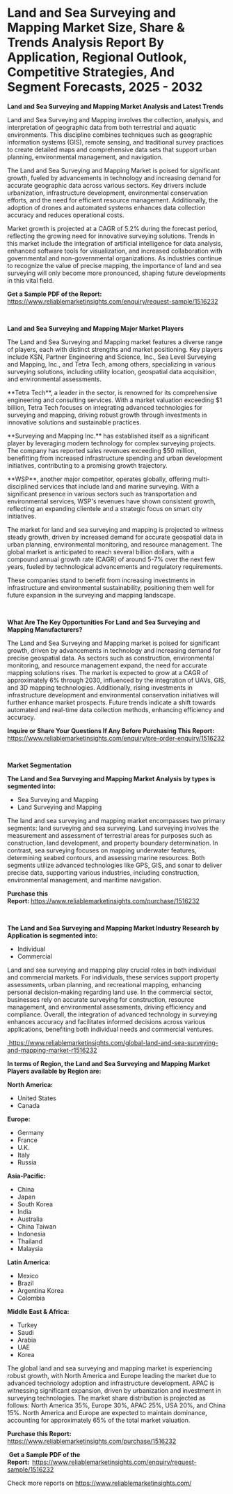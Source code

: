 <p><h1>Land and Sea Surveying and Mapping Market Size, Share & Trends Analysis Report By Application, Regional Outlook, Competitive Strategies, And Segment Forecasts, 2025 - 2032</h1></p><p><strong>Land and Sea Surveying and Mapping Market Analysis and Latest Trends</strong></p>
<p><p>Land and Sea Surveying and Mapping involves the collection, analysis, and interpretation of geographic data from both terrestrial and aquatic environments. This discipline combines techniques such as geographic information systems (GIS), remote sensing, and traditional survey practices to create detailed maps and comprehensive data sets that support urban planning, environmental management, and navigation.</p><p>The Land and Sea Surveying and Mapping Market is poised for significant growth, fueled by advancements in technology and increasing demand for accurate geographic data across various sectors. Key drivers include urbanization, infrastructure development, environmental conservation efforts, and the need for efficient resource management. Additionally, the adoption of drones and automated systems enhances data collection accuracy and reduces operational costs.</p><p>Market growth is projected at a CAGR of 5.2% during the forecast period, reflecting the growing need for innovative surveying solutions. Trends in this market include the integration of artificial intelligence for data analysis, enhanced software tools for visualization, and increased collaboration with governmental and non-governmental organizations. As industries continue to recognize the value of precise mapping, the importance of land and sea surveying will only become more pronounced, shaping future developments in this vital field.</p></p>
<p><strong>Get a Sample PDF of the Report:&nbsp;</strong> <a href="https://www.reliablemarketinsights.com/enquiry/request-sample/1516232?utm_campaign=2013&utm_medium=2&utm_source=Github&utm_content=ia&utm_term=29032025&utm_id=land-and-sea-surveying-and-mapping">https://www.reliablemarketinsights.com/enquiry/request-sample/1516232</a></p>
<p>&nbsp;</p>
<p><strong>Land and Sea Surveying and Mapping Major Market Players</strong></p>
<p><p>The Land and Sea Surveying and Mapping market features a diverse range of players, each with distinct strengths and market positioning. Key players include KSN, Partner Engineering and Science, Inc., Sea Level Surveying and Mapping, Inc., and Tetra Tech, among others, specializing in various surveying solutions, including utility location, geospatial data acquisition, and environmental assessments.</p><p>**Tetra Tech**, a leader in the sector, is renowned for its comprehensive engineering and consulting services. With a market valuation exceeding $1 billion, Tetra Tech focuses on integrating advanced technologies for surveying and mapping, driving robust growth through investments in innovative solutions and sustainable practices.</p><p>**Surveying and Mapping Inc.** has established itself as a significant player by leveraging modern technology for complex surveying projects. The company has reported sales revenues exceeding $50 million, benefitting from increased infrastructure spending and urban development initiatives, contributing to a promising growth trajectory.</p><p>**WSP**, another major competitor, operates globally, offering multi-disciplined services that include land and marine surveying. With a significant presence in various sectors such as transportation and environmental services, WSP's revenues have shown consistent growth, reflecting an expanding clientele and a strategic focus on smart city initiatives.</p><p>The market for land and sea surveying and mapping is projected to witness steady growth, driven by increased demand for accurate geospatial data in urban planning, environmental monitoring, and resource management. The global market is anticipated to reach several billion dollars, with a compound annual growth rate (CAGR) of around 5-7% over the next few years, fueled by technological advancements and regulatory requirements.</p><p>These companies stand to benefit from increasing investments in infrastructure and environmental sustainability, positioning them well for future expansion in the surveying and mapping landscape.</p></p>
<p>&nbsp;</p>
<p><strong>What Are The Key Opportunities For Land and Sea Surveying and Mapping Manufacturers?</strong></p>
<p><p>The Land and Sea Surveying and Mapping market is poised for significant growth, driven by advancements in technology and increasing demand for precise geospatial data. As sectors such as construction, environmental monitoring, and resource management expand, the need for accurate mapping solutions rises. The market is expected to grow at a CAGR of approximately 6% through 2030, influenced by the integration of UAVs, GIS, and 3D mapping technologies. Additionally, rising investments in infrastructure development and environmental conservation initiatives will further enhance market prospects. Future trends indicate a shift towards automated and real-time data collection methods, enhancing efficiency and accuracy.</p></p>
<p><strong>Inquire or Share Your Questions If Any Before Purchasing This Report:</strong> <a href="https://www.reliablemarketinsights.com/enquiry/pre-order-enquiry/1516232?utm_campaign=2013&utm_medium=2&utm_source=Github&utm_content=ia&utm_term=29032025&utm_id=land-and-sea-surveying-and-mapping">https://www.reliablemarketinsights.com/enquiry/pre-order-enquiry/1516232</a></p>
<p>&nbsp;</p>
<p><strong>Market Segmentation</strong></p>
<p><strong>The Land and Sea Surveying and Mapping Market Analysis by types is segmented into:</strong></p>
<p><ul><li>Sea Surveying and Mapping</li><li>Land Surveying and Mapping</li></ul></p>
<p><p>The land and sea surveying and mapping market encompasses two primary segments: land surveying and sea surveying. Land surveying involves the measurement and assessment of terrestrial areas for purposes such as construction, land development, and property boundary determination. In contrast, sea surveying focuses on mapping underwater features, determining seabed contours, and assessing marine resources. Both segments utilize advanced technologies like GPS, GIS, and sonar to deliver precise data, supporting various industries, including construction, environmental management, and maritime navigation.</p></p>
<p><strong>Purchase this Report:&nbsp;</strong><a href="https://www.reliablemarketinsights.com/purchase/1516232?utm_campaign=2013&utm_medium=2&utm_source=Github&utm_content=ia&utm_term=29032025&utm_id=land-and-sea-surveying-and-mapping">https://www.reliablemarketinsights.com/purchase/1516232</a></p>
<p>&nbsp;</p>
<p><strong>The Land and Sea Surveying and Mapping Market Industry Research by Application is segmented into:</strong></p>
<p><ul><li>Individual</li><li>Commercial</li></ul></p>
<p><p>Land and sea surveying and mapping play crucial roles in both individual and commercial markets. For individuals, these services support property assessments, urban planning, and recreational mapping, enhancing personal decision-making regarding land use. In the commercial sector, businesses rely on accurate surveying for construction, resource management, and environmental assessments, driving efficiency and compliance. Overall, the integration of advanced technology in surveying enhances accuracy and facilitates informed decisions across various applications, benefiting both individual needs and commercial ventures.</p></p>
<p><a href="https://www.reliablemarketinsights.com/global-land-and-sea-surveying-and-mapping-market-r1516232?utm_campaign=2013&utm_medium=2&utm_source=Github&utm_content=ia&utm_term=29032025&utm_id=land-and-sea-surveying-and-mapping">&nbsp;https://www.reliablemarketinsights.com/global-land-and-sea-surveying-and-mapping-market-r1516232</a></p>
<p><strong>In terms of Region, the Land and Sea Surveying and Mapping Market Players available by Region are:</strong></p>
<p>
    <p> <strong> North America: </strong>
        <ul>
            <li>United States</li>
            <li>Canada</li>
        </ul>
        </p> 
    <p> <strong> Europe: </strong>
        <ul>
            <li>Germany</li>
            <li>France</li>
            <li>U.K.</li>
            <li>Italy</li>
            <li>Russia</li>
        </ul>
        </p> 
    <p> <strong> Asia-Pacific: </strong>
        <ul>
            <li>China</li>
            <li>Japan</li>
            <li>South Korea</li>
            <li>India</li>
            <li>Australia</li>
            <li>China Taiwan</li>
            <li>Indonesia</li>
            <li>Thailand</li>
            <li>Malaysia</li>
        </ul>
        </p> 
    <p> <strong> Latin America: </strong>
        <ul>
            <li>Mexico</li>
            <li>Brazil</li>
            <li>Argentina Korea</li>
            <li>Colombia</li>
        </ul>
        </p> 
    <p> <strong> Middle East & Africa: </strong>
        <ul>
            <li>Turkey</li>
            <li>Saudi</li>
            <li>Arabia</li>
            <li>UAE</li>
            <li>Korea</li>
        </ul>
    </p>
    </p>
<p><p>The global land and sea surveying and mapping market is experiencing robust growth, with North America and Europe leading the market due to advanced technology adoption and infrastructure development. APAC is witnessing significant expansion, driven by urbanization and investment in surveying technologies. The market share distribution is projected as follows: North America 35%, Europe 30%, APAC 25%, USA 20%, and China 15%. North America and Europe are expected to maintain dominance, accounting for approximately 65% of the total market valuation.</p></p>
<p><strong>Purchase this Report: </strong><a href="https://www.reliablemarketinsights.com/purchase/1516232?utm_campaign=2013&utm_medium=2&utm_source=Github&utm_content=ia&utm_term=29032025&utm_id=land-and-sea-surveying-and-mapping">https://www.reliablemarketinsights.com/purchase/1516232</a></p>
<p>&nbsp;<strong>Get a Sample PDF of the Report:&nbsp;&nbsp;</strong><a href="https://www.reliablemarketinsights.com/enquiry/request-sample/1516232?utm_campaign=2013&utm_medium=2&utm_source=Github&utm_content=ia&utm_term=29032025&utm_id=land-and-sea-surveying-and-mapping">https://www.reliablemarketinsights.com/enquiry/request-sample/1516232</a></p>
<p><strong></strong></p>
<p>Check more reports on <a href="https://www.reliablemarketinsights.com/?utm_campaign=2013&utm_medium=2&utm_source=Github&utm_content=ia&utm_term=29032025&utm_id=land-and-sea-surveying-and-mapping">https://www.reliablemarketinsights.com/</a></p>